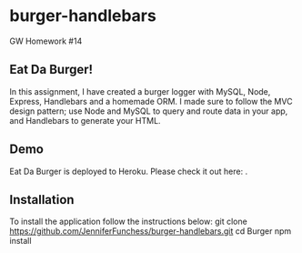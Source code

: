 # burger-handlebars

GW Homework #14

## Eat Da Burger!

In this assignment, I have created a burger logger with MySQL, Node, Express, Handlebars and a homemade ORM. I made sure to follow the MVC design pattern; use Node and MySQL to query and route data in your app, and Handlebars to generate your HTML.

## Demo

Eat Da Burger is deployed to Heroku. Please check it out here: .

## Installation

To install the application follow the instructions below:
git clone https://github.com/JenniferFunchess/burger-handlebars.git
cd Burger
npm install
